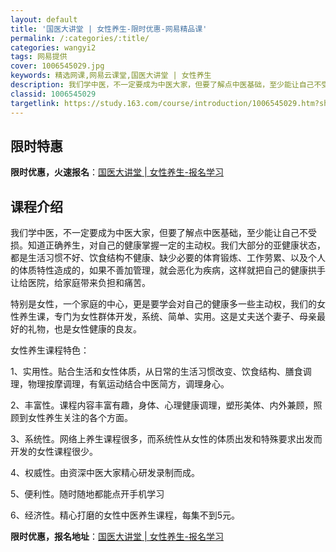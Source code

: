 ```yaml
---
layout: default
title: '国医大讲堂 | 女性养生-限时优惠-网易精品课'
permalink: /:categories/:title/
categories: wangyi2
tags: 网易提供
cover: 1006545029.jpg
keywords: 精选网课,网易云课堂,国医大讲堂 | 女性养生
description: 我们学中医，不一定要成为中医大家，但要了解点中医基础，至少能让自己不受损。知道正确养生，对自己的健康掌握一定的主动权。我
classid: 1006545029
targetlink: https://study.163.com/course/introduction/1006545029.htm?share=1&shareId=1025206652&utm_campaign=share&utm_medium=iphoneShare&utm_source=&utm_u=1025206652
---
```


## 限时特惠

**限时优惠，火速报名**：[国医大讲堂 | 女性养生-报名学习](https://study.163.com/course/introduction/1006545029.htm?share=1&shareId=1025206652&utm_campaign=share&utm_medium=iphoneShare&utm_source=&utm_u=1025206652)

## 课程介绍

我们学中医，不一定要成为中医大家，但要了解点中医基础，至少能让自己不受损。知道正确养生，对自己的健康掌握一定的主动权。我们大部分的亚健康状态，都是生活习惯不好、饮食结构不健康、缺少必要的体育锻炼、工作劳累、以及个人的体质特性造成的，如果不善加管理，就会恶化为疾病，这样就把自己的健康拱手让给医院，给家庭带来负担和痛苦。



特别是女性，一个家庭的中心，更是要学会对自己的健康多一些主动权，我们的女性养生课，专门为女性群体开发，系统、简单、实用。这是丈夫送个妻子、母亲最好的礼物，也是女性健康的良友。



女性养生课程特色：



1、实用性。贴合生活和女性体质，从日常的生活习惯改变、饮食结构、膳食调理，物理按摩调理，有氧运动结合中医简方，调理身心。



2、丰富性。课程内容丰富有趣，身体、心理健康调理，塑形美体、内外兼顾，照顾到女性养生关注的各个方面。



3、系统性。网络上养生课程很多，而系统性从女性的体质出发和特殊要求出发而开发的女性课程很少。



4、权威性。由资深中医大家精心研发录制而成。



5、便利性。随时随地都能点开手机学习



6、经济性。精心打磨的女性中医养生课程，每集不到5元。

**限时优惠，报名地址**：[国医大讲堂 | 女性养生-报名学习](https://study.163.com/course/introduction/1006545029.htm?share=1&shareId=1025206652&utm_campaign=share&utm_medium=iphoneShare&utm_source=&utm_u=1025206652)

